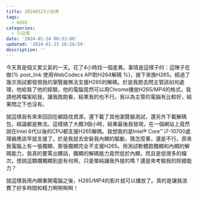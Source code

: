 ```yaml
---
title: 20240123小日常
tags:
  - H265
categories:
  - 小日常
date: '2024-01-24 00:33:00'
updated: '2024-01-23 16:26:59'
description: ''
---
```

今天真是個又累又氣的一天。花了4小時找一個差異。事情是這樣子的：這陣子在做{% post_link  使用WebCodecs API對H264解碼 %}，接下來換H265。經過了幾次測試都發現我的瀏覽器無法支援H265的解碼。於是我跑去問主管該如何處理，他給我了他的經驗，他的電腦竟然可以用Chrome播放H265/MP4的格式。我請他將檔案給我，讓我跑跑看，結果我的也不行。我以為主管的電腦有比較好，結果問之下也沒有。

就這樣我有來來回回在網路找資源，還下載了其他瀏覽器測試，還另外下載解碼包，結論都是無法。這樣搞了大概3個小時，結果最後我發現，在一個網站上竟然說在Intel 6代以後的CPU都支援H265解碼。我想我的是Intel® Core™ i7-10700處理器應該早就支援了。於是我就去安裝我內顯的驅動，猜怎麼著，還是不行。原來我電腦上有一張獨顯，那張獨顯完全不支援H265。用測試軟體跑獨顯和內顯的解碼能力，我真的要罵出髒話，獨顯的解碼能力竟然低於內顯，而且是低很多的檔次。想說這顆爛獨顯到底有何用，只是單純讓我外接的嗎？還是來考驗我的除錯能力？

就這樣我用內顯重開電腦之後，H265/MP4的影片就可以播放了。真的是讓我浪費了好多時間和精力啊啊啊啊！